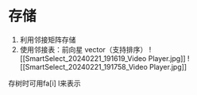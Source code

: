 # 存储
1. 利用邻接矩阵存储
2. 使用邻接表：前向星 vector（支持排序）
![[SmartSelect_20240221_191619_Video Player.jpg]]
 ![[SmartSelect_20240221_191758_Video Player.jpg]]

存树时可用fa[i] l来表示
